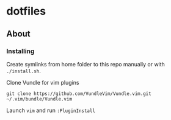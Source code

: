 # dotfiles

## About

### Installing
Create symlinks from home folder to this repo manually or with `./install.sh`.


Clone Vundle for vim plugins

```
git clone https://github.com/VundleVim/Vundle.vim.git ~/.vim/bundle/Vundle.vim
```

Launch `vim` and run `:PluginInstall`
